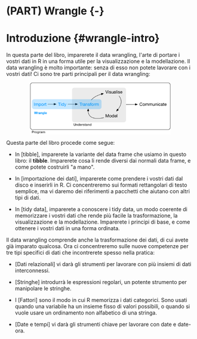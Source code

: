# (PART) Wrangle {-}

# Introduzione {#wrangle-intro}

In questa parte del libro, imparerete il data wrangling, l'arte di portare i vostri dati in R in una forma utile per la visualizzazione e la modellazione. Il data wrangling è molto importante: senza di esso non potete lavorare con i vostri dati! Ci sono tre parti principali per il data wrangling:

<img src="diagrams/data-science-wrangle.png" width="75%" style="display: block; margin: auto;" />

Questa parte del libro procede come segue:

* In [tibble], imparerete la variante del data frame che usiamo in questo libro: il __tibble__.  Imparerete cosa li rende diversi dai normali data frame, e come potete costruirli "a mano".

* In [importazione dei dati], imparerete come prendere i vostri dati dal disco e inserirli in R. Ci concentreremo sui formati rettangolari di testo semplice, ma vi daremo dei riferimenti a pacchetti che aiutano con altri tipi di dati.

* In [tidy data], imparerete a conoscere i tidy data, un modo coerente di memorizzare i vostri dati che rende più facile la trasformazione, la visualizzazione e la modellazione. Imparerete i principi di base, e come ottenere i vostri dati in una forma ordinata.

Il data wrangling comprende anche la trasformazione dei dati, di cui avete già imparato qualcosa. Ora ci concentreremo sulle nuove competenze per tre tipi specifici di dati che incontrerete spesso nella pratica:

* [Dati relazionali] vi darà gli strumenti per lavorare con più insiemi di dati interconnessi.
    
* [Stringhe] introdurrà le espressioni regolari, un potente strumento per manipolare le stringhe.

* I [Fattori] sono il modo in cui R memorizza i dati categorici. Sono usati quando una variabile ha un insieme fisso di valori possibili, o quando si vuole usare un ordinamento non alfabetico di una stringa.
    
* [Date e tempi] vi darà gli strumenti chiave per lavorare con date e date-ora.
